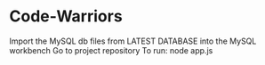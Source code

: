 # Code-Warriors
Import the MySQL db files from LATEST DATABASE into the MySQL workbench 
Go to project repository
To run: node app.js

